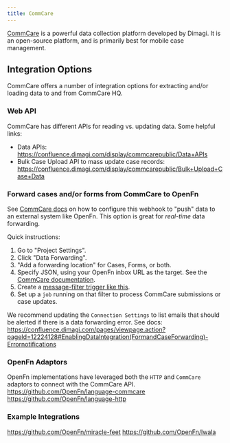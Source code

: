```yaml
---
title: CommCare
---
```


[CommCare](https://www.dimagi.com/commcare/) is a powerful data collection
platform developed by Dimagi. It is an open-source platform, and is primarily best for mobile case management.

## Integration Options

CommCare offers a number of integration options for extracting and/or loading
data to and from CommCare HQ.

### Web API

CommCare has different APIs for reading vs. updating data. Some helpful links:

- Data APIs: https://confluence.dimagi.com/display/commcarepublic/Data+APIs
- Bulk Case Upload API to mass update case records:
  https://confluence.dimagi.com/display/commcarepublic/Bulk+Upload+Case+Data

### Forward cases and/or forms from CommCare to OpenFn

See
[CommCare docs](https://confluence.dimagi.com/pages/viewpage.action?pageId=12224128)
on how to configure this webhook to "push" data to an external system like
OpenFn. This option is great for _real-time_ data forwarding.

Quick instructions:

1. Go to "Project Settings".
2. Click "Data Forwarding".
3. "Add a forwarding location" for Cases, Forms, or both.
4. Specify JSON, using your OpenFn inbox URL as the target. See the
   [CommCare documentation](https://confluence.dimagi.com/pages/viewpage.action?pageId=12224128).
5. Create a
   [message-filter trigger like this](/documentation/build/triggers#match-a-message-with-a-fragment-inside-another-object-called-form).
6. Set up a `job` running on that filter to process CommCare submissions or case
   updates.

We recommend updating the `Connection Settings` to list emails that should be
alerted if there is a data forwarding error. See docs:
https://confluence.dimagi.com/pages/viewpage.action?pageId=12224128#EnablingDataIntegration(FormandCaseForwarding)-Errornotifications

### OpenFn Adaptors

OpenFn implementations have leveraged both the `HTTP` and `CommCare` adaptors to
connect with the CommCare API. https://github.com/OpenFn/language-commcare
https://github.com/OpenFn/language-http

### Example Integrations

https://github.com/OpenFn/miracle-feet https://github.com/OpenFn/lwala
